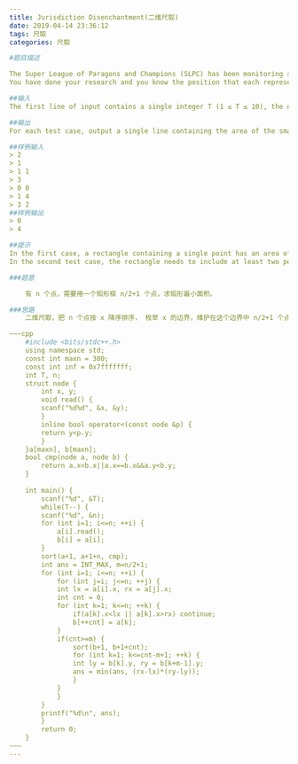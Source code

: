 ```yaml
---
title: Jurisdiction Disenchantment(二维尺取)
date: 2019-04-14 23:36:12
tags: 尺取
categories: 尺取

#题目描述

The Super League of Paragons and Champions (SLPC) has been monitoring a plot by a corrupt politician to steal an election. In the past week, the politican has used a mind-control technique to enslave the n representatives responsible for choosing the election’s winner. Luckily, the SLPC has managed to recruit you and hence has access to your power to break mind-control. You are able to break mind-control in an axis-aligned rectangle. Unfortunately, your power comes at a steep cost; you get a headache the next day proportional to the size of the rectangle. You do not even want to risk or think about what would happen if you tried to use your power multiple times in one day.
You have done your research and you know the position that each representative will be standing when the votes are about to be cast. You need to free enough representatives to prevent the politician from having a majority (strictly more than one-half) vote. What is the area of the smallest axis-aligned rectangle that you can affect to do this?

##输入
The first line of input contains a single integer T (1 ≤ T ≤ 10), the number of test cases. The first line of each test case contains a single integer n (1 ≤ n ≤ 299, n is odd), the number of representatives. Each of the next n lines of input contains two integers, denoting the x and y coordinates of a representative. It is guaranteed that all coordinates are between −10,000 and +10,000.

##输出
For each test case, output a single line containing the area of the smallest axis-aligned rectangle containing more than n/2 of the representatives.

##样例输入
> 2
> 1
> 1 1
> 3
> 0 0
> 1 4
> 3 2
##样例输出
> 0
> 4

##提示
In the first case, a rectangle containing a single point has an area of 0.
In the second test case, the rectangle needs to include at least two points. There are two smallest possible rectangles; one includes (0, 0) and (1, 4) and the other includes (1, 4) and (3, 2). In either case, the area is 4.

###题意

	有 n 个点，需要用一个矩形框 n/2+1 个点，求矩形最小面积。

###思路
	二维尺取，把 n 个点按 x 降序排序， 枚举 x 的边界，维护在这个边界中 n/2+1 个点的最小矩形面积。

~~~cpp
	#include <bits/stdc++.h>
	using namespace std;
	const int maxn = 300;
	const int inf = 0x7fffffff;
	int T, n;
	struct node {
	    int x, y;
	    void read() {
		scanf("%d%d", &x, &y);
	    }
	    inline bool operator<(const node &p) {
		return y<p.y;
	    }
	}a[maxn], b[maxn];
	bool cmp(node a, node b) {
	    return a.x<b.x||a.x==b.x&&a.y<b.y;
	}
	 
	int main() {
	    scanf("%d", &T);
	    while(T--) {
		scanf("%d", &n);
		for (int i=1; i<=n; ++i) {
		    a[i].read();
		    b[i] = a[i];
		}
		sort(a+1, a+1+n, cmp);
		int ans = INT_MAX, m=n/2+1;
		for (int i=1; i<=n; ++i) {
		    for (int j=i; j<=n; ++j) {
			int lx = a[i].x, rx = a[j].x;
			int cnt = 0;
			for (int k=1; k<=n; ++k) {
			    if(a[k].x<lx || a[k].x>rx) continue;
			    b[++cnt] = a[k];
			}
			if(cnt>=m) {
			    sort(b+1, b+1+cnt);
			    for (int k=1; k<=cnt-m+1; ++k) {
				int ly = b[k].y, ry = b[k+m-1].y;
				ans = min(ans, (rx-lx)*(ry-ly));
			    }
			}
		    }
		}
		printf("%d\n", ans);
	    }
	    return 0;
	}
~~~
---
```


